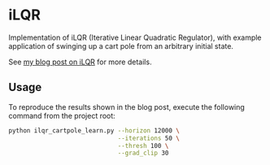 # iLQR

Implementation of iLQR (Iterative Linear Quadratic Regulator), with example
application of swinging up a cart pole from an arbitrary initial state.

See [my blog post on
iLQR](https://harwiltz.github.io/control/2020/02/19/ilqr-without-obfuscation.html)
for more details.

## Usage

To reproduce the results shown in the blog post, execute the following command
from the project root:

```bash
python ilqr_cartpole_learn.py --horizon 12000 \
                              --iterations 50 \
                              --thresh 100 \
                              --grad_clip 30
```
